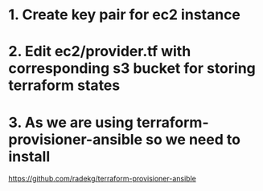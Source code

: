 # 1. Create key pair for ec2 instance

# 2. Edit ec2/provider.tf with corresponding s3 bucket for storing terraform states

# 3. As we are using terraform-provisioner-ansible so we need to install

https://github.com/radekg/terraform-provisioner-ansible

